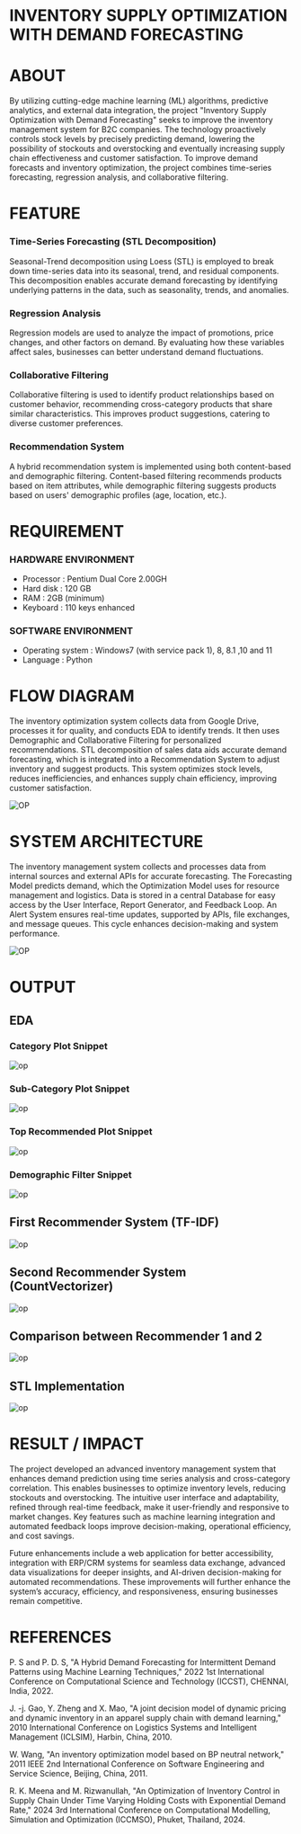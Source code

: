 # INVENTORY SUPPLY OPTIMIZATION WITH DEMAND FORECASTING

# ABOUT
By utilizing cutting-edge machine learning (ML) algorithms, predictive analytics, and external data integration, the project "Inventory Supply Optimization with Demand Forecasting" seeks to improve the inventory management system for B2C companies. The technology proactively controls stock levels by precisely predicting demand, lowering the possibility of stockouts and overstocking and eventually increasing supply chain effectiveness and customer satisfaction. To improve demand forecasts and inventory optimization, the project combines time-series forecasting, regression analysis, and collaborative filtering.
# FEATURE
### Time-Series Forecasting (STL Decomposition)
Seasonal-Trend decomposition using Loess (STL) is employed to break down time-series data into its seasonal, trend, and residual components. This decomposition enables accurate demand forecasting by identifying underlying patterns in the data, such as seasonality, trends, and anomalies.

### Regression Analysis
Regression models are used to analyze the impact of promotions, price changes, and other factors on demand. By evaluating how these variables affect sales, businesses can better understand demand fluctuations.

### Collaborative Filtering
Collaborative filtering is used to identify product relationships based on customer behavior, recommending cross-category products that share similar characteristics. This improves product suggestions, catering to diverse customer preferences.

### Recommendation System
A hybrid recommendation system is implemented using both content-based and demographic filtering. Content-based filtering recommends products based on item attributes, while demographic filtering suggests products based on users' demographic profiles (age, location, etc.).

# REQUIREMENT

### HARDWARE ENVIRONMENT

* Processor	: Pentium Dual Core 2.00GH
* Hard disk	: 120 GB
* RAM	    : 2GB (minimum)
* Keyboard	: 110 keys enhanced

### SOFTWARE ENVIRONMENT

* Operating system	: Windows7 (with service pack 1), 8, 8.1 ,10 and 11
* Language		    : Python 

# FLOW DIAGRAM 

The inventory optimization system collects data from Google Drive, processes it for quality, and conducts EDA to identify trends. It then uses Demographic and Collaborative Filtering for personalized recommendations. STL decomposition of sales data aids accurate demand forecasting, which is integrated into a Recommendation System to adjust inventory and suggest products. This system optimizes stock levels, reduces inefficiencies, and enhances supply chain efficiency, improving customer satisfaction.

![OP](./Picture2(2).png)


# SYSTEM ARCHITECTURE

The inventory management system collects and processes data from internal sources and external APIs for accurate forecasting. The Forecasting Model predicts demand, which the Optimization Model uses for resource management and logistics. Data is stored in a central Database for easy access by the User Interface, Report Generator, and Feedback Loop. An Alert System ensures real-time updates, supported by APIs, file exchanges, and message queues. This cycle enhances decision-making and system performance.


![OP](./Picture1(2).png)

# OUTPUT
## EDA
### Category Plot Snippet
![op](./Picture3.png)
### Sub-Category Plot Snippet
![op](./Picture4.png)
### Top Recommended Plot Snippet
![op](./Picture5.png)
### Demographic Filter Snippet
![op](./Picture6.png)

## First Recommender System (TF-IDF)
![op](./PIC7.png)
## Second Recommender System (CountVectorizer)
![op](./PIC8.png)
## Comparison between Recommender 1 and 2
![op](./1.png)
## STL Implementation
![op](./2.png)

# RESULT / IMPACT
The project developed an advanced inventory management system that enhances demand prediction using time series analysis and cross-category correlation. This enables businesses to optimize inventory levels, reducing stockouts and overstocking. The intuitive user interface and adaptability, refined through real-time feedback, make it user-friendly and responsive to market changes. Key features such as machine learning integration and automated feedback loops improve decision-making, operational efficiency, and cost savings.

Future enhancements include a web application for better accessibility, integration with ERP/CRM systems for seamless data exchange, advanced data visualizations for deeper insights, and AI-driven decision-making for automated recommendations. These improvements will further enhance the system’s accuracy, efficiency, and responsiveness, ensuring businesses remain competitive.
# REFERENCES 

P. S and P. D. S, "A Hybrid Demand Forecasting for Intermittent Demand Patterns using Machine Learning Techniques," 2022 1st International Conference on Computational Science and Technology (ICCST), CHENNAI, India, 2022.
 

J. -j. Gao, Y. Zheng and X. Mao, "A joint decision model of dynamic pricing and dynamic inventory in an apparel supply chain with demand learning," 2010 International Conference on Logistics Systems and Intelligent Management (ICLSIM), Harbin, China, 2010.
 

W. Wang, "An inventory optimization model based on BP neutral network," 2011 IEEE 2nd International Conference on Software Engineering and Service Science, Beijing, China, 2011.
 

R. K. Meena and M. Rizwanullah, "An Optimization of Inventory Control in Supply Chain Under Time Varying Holding Costs with Exponential Demand Rate," 2024 3rd International Conference on Computational Modelling, Simulation and Optimization (ICCMSO), Phuket, Thailand, 2024.
 




